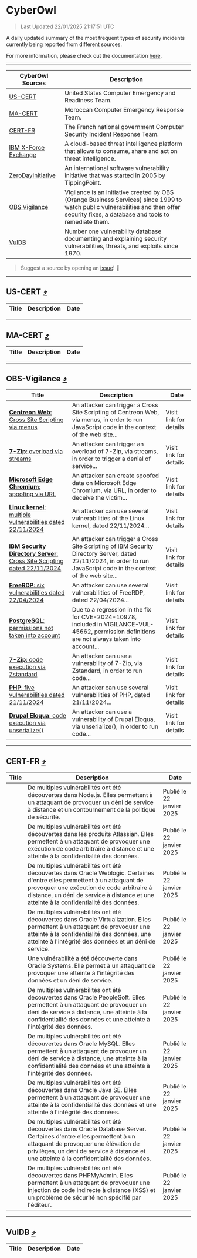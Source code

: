 
 <div id='top'></div>

# CyberOwl

 > Last Updated 22/01/2025 21:17:51 UTC
 
 A daily updated summary of the most frequent types of security incidents currently being reported from different sources.
 
 For more information, please check out the documentation [here](./docs/README.md).
 
 ---
 |CyberOwl Sources|Description|
 |---|---|
 |[US-CERT](#us-cert-arrow_heading_up)|United States Computer Emergency and Readiness Team.|
 |[MA-CERT](#ma-cert-arrow_heading_up)|Moroccan Computer Emergency Response Team.|
 |[CERT-FR](#cert-fr-arrow_heading_up)|The French national government Computer Security Incident Response Team.|
 |[IBM X-Force Exchange](#ibmcloud-arrow_heading_up)|A cloud-based threat intelligence platform that allows to consume, share and act on threat intelligence.|
 |[ZeroDayInitiative](#zerodayinitiative-arrow_heading_up)|An international software vulnerability initiative that was started in 2005 by TippingPoint.|
 |[OBS Vigilance](#obs-vigilance-arrow_heading_up)|Vigilance is an initiative created by OBS (Orange Business Services) since 1999 to watch public vulnerabilities and then offer security fixes, a database and tools to remediate them.|
 |[VulDB](#vuldb-arrow_heading_up)|Number one vulnerability database documenting and explaining security vulnerabilities, threats, and exploits since 1970.|
 
 > Suggest a source by opening an [issue](https://github.com/karimhabush/cyberowl/issues)! :raised_hands:
 ---

## US-CERT [:arrow_heading_up:](#cyberowl)

 |Title|Description|Date|
 |---|---|---|
 
 ---

## MA-CERT [:arrow_heading_up:](#cyberowl)

 |Title|Description|Date|
 |---|---|---|
 
 ---

## OBS-Vigilance [:arrow_heading_up:](#cyberowl)

 |Title|Description|Date|
 |---|---|---|
 |[<a href="https://vigilance.fr/vulnerability/Centreon-Web-Cross-Site-Scripting-via-menus-45728" class="noirorange"><b>Centreon Web</b>: Cross Site Scripting via menus</a>](https://vigilance.fr/vulnerability/Centreon-Web-Cross-Site-Scripting-via-menus-45728)|An attacker can trigger a Cross Site Scripting of Centreon Web, via menus, in order to run JavaScript code in the context of the web site...|Visit link for details|
 |[<a href="https://vigilance.fr/vulnerability/7-Zip-overload-via-streams-45727" class="noirorange"><b>7-Zip</b>: overload via streams</a>](https://vigilance.fr/vulnerability/7-Zip-overload-via-streams-45727)|An attacker can trigger an overload of 7-Zip, via streams, in order to trigger a denial of service...|Visit link for details|
 |[<a href="https://vigilance.fr/vulnerability/Microsoft-Edge-Chromium-spoofing-via-URL-45725" class="noirorange"><b>Microsoft Edge Chromium</b>: spoofing via URL</a>](https://vigilance.fr/vulnerability/Microsoft-Edge-Chromium-spoofing-via-URL-45725)|An attacker can create spoofed data on Microsoft Edge Chromium, via URL, in order to deceive the victim...|Visit link for details|
 |[<a href="https://vigilance.fr/vulnerability/Linux-kernel-multiple-vulnerabilities-dated-22-11-2024-45724" class="noirorange"><b>Linux kernel</b>: multiple vulnerabilities dated 22/11/2024</a>](https://vigilance.fr/vulnerability/Linux-kernel-multiple-vulnerabilities-dated-22-11-2024-45724)|An attacker can use several vulnerabilities of the Linux kernel, dated 22/11/2024...|Visit link for details|
 |[<a href="https://vigilance.fr/vulnerability/IBM-Security-Directory-Server-Cross-Site-Scripting-dated-22-11-2024-45723" class="noirorange"><b>IBM Security Directory Server</b>: Cross Site Scripting dated 22/11/2024</a>](https://vigilance.fr/vulnerability/IBM-Security-Directory-Server-Cross-Site-Scripting-dated-22-11-2024-45723)|An attacker can trigger a Cross Site Scripting of IBM Security Directory Server, dated 22/11/2024, in order to run JavaScript code in the context of the web site...|Visit link for details|
 |[<a href="https://vigilance.fr/vulnerability/FreeRDP-six-vulnerabilities-dated-22-04-2024-44115" class="noirorange"><b>FreeRDP</b>: six vulnerabilities dated 22/04/2024</a>](https://vigilance.fr/vulnerability/FreeRDP-six-vulnerabilities-dated-22-04-2024-44115)|An attacker can use several vulnerabilities of FreeRDP, dated 22/04/2024...|Visit link for details|
 |[<a href="https://vigilance.fr/vulnerability/PostgreSQL-permissions-not-taken-into-account-45720" class="noirorange"><b>PostgreSQL</b>: permissions not taken into account</a>](https://vigilance.fr/vulnerability/PostgreSQL-permissions-not-taken-into-account-45720)|Due to a regression in the fix for CVE-2024-10978, included in VIGILANCE-VUL-45662, permission definitions are not always taken into account...|Visit link for details|
 |[<a href="https://vigilance.fr/vulnerability/7-Zip-code-execution-via-Zstandard-45719" class="noirorange"><b>7-Zip</b>: code execution via Zstandard</a>](https://vigilance.fr/vulnerability/7-Zip-code-execution-via-Zstandard-45719)|An attacker can use a vulnerability of 7-Zip, via Zstandard, in order to run code...|Visit link for details|
 |[<a href="https://vigilance.fr/vulnerability/PHP-five-vulnerabilities-dated-21-11-2024-45716" class="noirorange"><b>PHP</b>: five vulnerabilities dated 21/11/2024</a>](https://vigilance.fr/vulnerability/PHP-five-vulnerabilities-dated-21-11-2024-45716)|An attacker can use several vulnerabilities of PHP, dated 21/11/2024...|Visit link for details|
 |[<a href="https://vigilance.fr/vulnerability/Drupal-Eloqua-code-execution-via-unserialize-45715" class="noirorange"><b>Drupal Eloqua</b>: code execution via unserialize()</a>](https://vigilance.fr/vulnerability/Drupal-Eloqua-code-execution-via-unserialize-45715)|An attacker can use a vulnerability of Drupal Eloqua, via unserialize(), in order to run code...|Visit link for details|
 
 ---

## CERT-FR [:arrow_heading_up:](#cyberowl)

 |Title|Description|Date|
 |---|---|---|
 |[](https://www.cert.ssi.gouv.fr/avis/CERTFR-2025-AVI-0060/)|De multiples vulnérabilités ont été découvertes dans Node.js. Elles permettent à un attaquant de provoquer un déni de service à distance et un contournement de la politique de sécurité.|Publié le 22 janvier 2025|
 |[](https://www.cert.ssi.gouv.fr/avis/CERTFR-2025-AVI-0059/)|De multiples vulnérabilités ont été découvertes dans les produits Atlassian. Elles permettent à un attaquant de provoquer une exécution de code arbitraire à distance et une atteinte à la confidentialité des données.|Publié le 22 janvier 2025|
 |[](https://www.cert.ssi.gouv.fr/avis/CERTFR-2025-AVI-0058/)|De multiples vulnérabilités ont été découvertes dans Oracle Weblogic. Certaines d'entre elles permettent à un attaquant de provoquer une exécution de code arbitraire à distance, un déni de service à distance et une atteinte à la confidentialité des données.|Publié le 22 janvier 2025|
 |[](https://www.cert.ssi.gouv.fr/avis/CERTFR-2025-AVI-0057/)|De multiples vulnérabilités ont été découvertes dans Oracle Virtualization. Elles permettent à un attaquant de provoquer une atteinte à la confidentialité des données, une atteinte à l'intégrité des données et un déni de service.|Publié le 22 janvier 2025|
 |[](https://www.cert.ssi.gouv.fr/avis/CERTFR-2025-AVI-0056/)|Une vulnérabilité a été découverte dans Oracle Systems. Elle permet à un attaquant de provoquer une atteinte à l'intégrité des données et un déni de service.|Publié le 22 janvier 2025|
 |[](https://www.cert.ssi.gouv.fr/avis/CERTFR-2025-AVI-0055/)|De multiples vulnérabilités ont été découvertes dans Oracle PeopleSoft. Elles permettent à un attaquant de provoquer un déni de service à distance, une atteinte à la confidentialité des données et une atteinte à l'intégrité des données.|Publié le 22 janvier 2025|
 |[](https://www.cert.ssi.gouv.fr/avis/CERTFR-2025-AVI-0054/)|De multiples vulnérabilités ont été découvertes dans Oracle MySQL. Elles permettent à un attaquant de provoquer un déni de service à distance, une atteinte à la confidentialité des données et une atteinte à l'intégrité des données.|Publié le 22 janvier 2025|
 |[](https://www.cert.ssi.gouv.fr/avis/CERTFR-2025-AVI-0053/)|De multiples vulnérabilités ont été découvertes dans Oracle Java SE. Elles permettent à un attaquant de provoquer une atteinte à la confidentialité des données et une atteinte à l'intégrité des données.|Publié le 22 janvier 2025|
 |[](https://www.cert.ssi.gouv.fr/avis/CERTFR-2025-AVI-0052/)|De multiples vulnérabilités ont été découvertes dans Oracle Database Server. Certaines d'entre elles permettent à un attaquant de provoquer une élévation de privilèges, un déni de service à distance et une atteinte à la confidentialité des données.|Publié le 22 janvier 2025|
 |[](https://www.cert.ssi.gouv.fr/avis/CERTFR-2025-AVI-0051/)|De multiples vulnérabilités ont été découvertes dans PHPMyAdmin. Elles permettent à un attaquant de provoquer une injection de code indirecte à distance (XSS) et un problème de sécurité non spécifié par l'éditeur.|Publié le 22 janvier 2025|
 
 ---

## VulDB [:arrow_heading_up:](#cyberowl)

 |Title|Description|Date|
 |---|---|---|
 